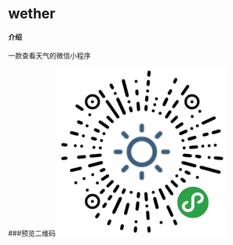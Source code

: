 # wether

#### 介绍
一款查看天气的微信小程序

###预览二维码
![Image text](https://github.com/JIeKeF/image/blob/master/wether.jpg)
